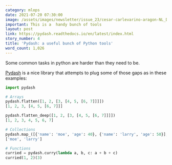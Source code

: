 ```yaml
---
category: mlops
date: 2021-07-20 07:30:00
image: /assets/images/newsletter/issue_23/cesar-carlevarino-aragon-NL_DF0Klepc-unsplash.jpeg
important: This is a  handy bunch of tools
layout: post
link: https://pydash.readthedocs.io/en/latest/index.html
story_number: 4
title: 'Pydash: a useful bunch of Python tools'
word_count: 1,026
---
```


Some common tasks in python are harder than they need to be.

[Pydash](https://pydash.readthedocs.io/en/latest/index.html) is a nice library that attempts to plug some of those gaps as in these examples:

```python
import pydash

# Arrays
pydash.flatten([1, 2, [3, [4, 5, [6, 7]]]])
[1, 2, 3, [4, 5, [6, 7]]]

pydash.flatten_deep([1, 2, [3, [4, 5, [6, 7]]]])
[1, 2, 3, 4, 5, 6, 7]

# Collections
pydash.map_([{'name': 'moe', 'age': 40}, {'name': 'larry', 'age': 50}], 'name')
['moe', 'larry']

# Functions
curried = pydash.curry(lambda a, b, c: a + b + c)
curried(1, 2)(3)
```